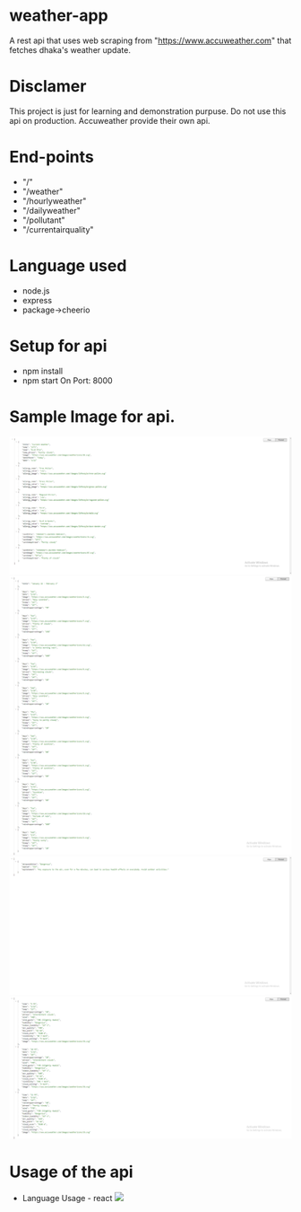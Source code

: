 # weather-app
A rest api that uses web scraping from "https://www.accuweather.com" that fetches dhaka's weather update.
# Disclamer 
This project is just for learning and demonstration purpuse. Do not use this api on production. Accuweather provide their own api.
# End-points
- "/"
- "/weather"
- "/hourlyweather"
- "/dailyweather"
- "/pollutant"
- "/currentairquality"
# Language used
- node.js
- express
- package->cheerio
# Setup for api
- npm install
- npm start
On Port: 8000
# Sample Image for api.
![](/images/2022-01-22_202439.png)
![](/images/2022-01-22_202531.png)
![](/images/2022-01-22_202619.png)
![](/images/2022-01-22_202650.png)
# Usage of the api
- Language Usage - react
![](/images/weather-app.gif)



